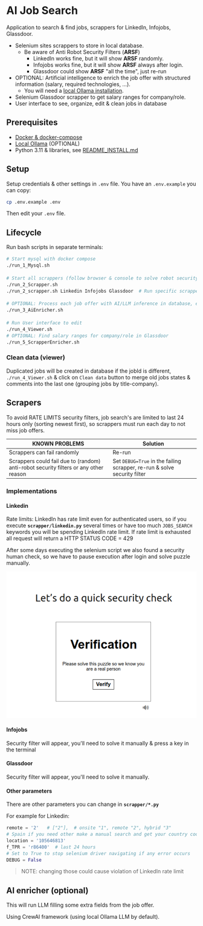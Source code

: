 # AI Job Search

Application to search & find jobs, scrappers for LinkedIn, Infojobs, Glassdoor.

- Selenium sites scrappers to store in local database.
  - Be aware of Anti Robot Security Filters (**ARSF**)
    - LinkedIn works fine, but it will show **ARSF** randomly.
    - Infojobs works fine, but it will show **ARSF** always after login.
    - Glassdoor could show **ARSF** "all the time", just re-run
- OPTIONAL: Artificial intelligence to enrich the job offer with structured information (salary, required technologies, ...).
  - You will need a [local Ollama installation](https://github.com/davidgfolch/OpenAI-local-ollama-chat/blob/main/README_OLLAMA.md).
- Selenium Glassdoor scrapper to get salary ranges for company/role.
- User interface to see, organize, edit & clean jobs in database

## Prerequisites

- [Docker & docker-compose](https://docs.docker.com/compose/install/)
- [Local Ollama](https://github.com/davidgfolch/OpenAI-local-ollama-chat/blob/main/README_OLLAMA.md) (OPTIONAL)
- Python 3.11 & libraries, see  [README_INSTALL.md](./README_INSTALL.md)

## Setup

Setup credentials & other settings in `.env` file. You have an `.env.example` you can copy:

```bash
cp .env.example .env
```

Then edit your `.env` file.

## Lifecycle

Run bash scripts in separate terminals:

```bash
# Start mysql with docker compose
./run_1_Mysql.sh

# Start all scrappers (follow browser & console to solve robot security filters)
./run_2_Scrapper.sh
./run_2_scrapper.sh Linkedin Infojobs Glassdoor  # Run specific scrappers

# OPTIONAL: Process each job offer with AI/LLM inference in database, extracting salary, required technologies, etc...
./run_3_AiEnricher.sh

# Run User interface to edit
./run_4_Viewer.sh
# OPTIONAL: Find salary ranges for company/role in Glassdoor
./run_5_ScrapperEnricher.sh
```

### Clean data (viewer)

Duplicated jobs will be created in database if the jobId is different, `./run_4_Viewer.sh` & click on `Clean data` button to merge old jobs states & comments into the last one (grouping jobs by title-company).

## Scrapers

To avoid RATE LIMITS security filters, job search's are limited to last 24 hours only (sorting newest first), so scrappers must run each day to not miss job offers.

| KNOWN PROBLEMS | Solution |
|--------|-------|
| Scrappers can fail randomly | Re-run |
| Scrappers could fail due to (random) anti-robot security filters or any other reason| Set `DEBUG=True` in the failing scrapper, re-run & solve security filter |

### Implementations

#### Linkedin

Rate limits: LinkedIn has rate limit even for authenticated users, so if you execute **`scrapper/linkedin.py`** several times or have too much `JOBS_SEARCH` keywords you will be spending LinkedIn rate limit.  If rate limit is exhausted all request will return a HTTP STATUS CODE = 429

After some days executing the selenium script we also found a security human check, so we have to pause execution after login and solve puzzle manually.

![alt text](README-images/LinkedInSecurityVerification.png)

#### Infojobs

Security filter will appear, you'll need to solve it manually & press a key in the terminal

#### Glassdoor

Security filter will appear, you'll need to solve it manually.

#### Other parameters

There are other parameters you can change in **`scrapper/*.py`**

For example for Linkedin:

```python
remote = '2'   # ["2"],  # onsite "1", remote "2", hybrid "3"
# Spain if you need other make a manual search and get your country code
location = '105646813'
f_TPR = 'r86400'  # last 24 hours
# Set to True to stop selenium driver navigating if any error occurs
DEBUG = False
```

> NOTE: changing those could cause violation of LinkedIn rate limit

## AI enricher (optional)

This will run LLM filling some extra fields from the job offer.

Using CrewAI framework (using local Ollama LLM by default).

